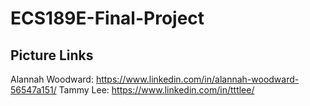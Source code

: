 # ECS189E-Final-Project

## Picture Links
Alannah Woodward: https://www.linkedin.com/in/alannah-woodward-56547a151/
Tammy Lee: https://www.linkedin.com/in/tttlee/
